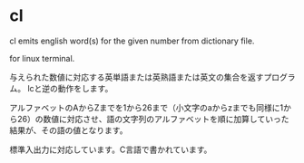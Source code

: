 # cl
cl emits english word(s) for the given number from dictionary file.

for linux terminal.

与えられた数値に対応する英単語または英熟語または英文の集合を返すプログラム。
lcと逆の動作をします。

アルファベットのAからZまでを1から26まで（小文字のaからzまでも同様に1から26）の数値に対応させ、語の文字列のアルファベットを順に加算していった結果が、その語の値となります。

標準入出力に対応しています。C言語で書かれています。
